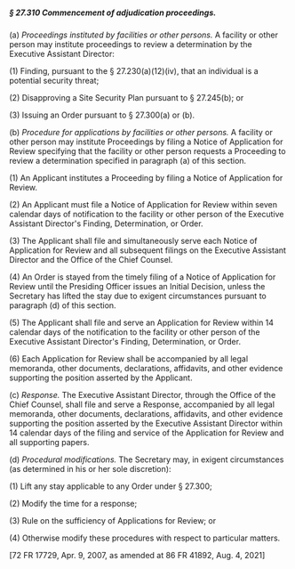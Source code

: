 ##### § 27.310 Commencement of adjudication proceedings. #####

(a) *Proceedings instituted by facilities or other persons.* A facility or other person may institute proceedings to review a determination by the Executive Assistant Director:

(1) Finding, pursuant to the § 27.230(a)(12)(iv), that an individual is a potential security threat;

(2) Disapproving a Site Security Plan pursuant to § 27.245(b); or

(3) Issuing an Order pursuant to § 27.300(a) or (b).

(b) *Procedure for applications by facilities or other persons.* A facility or other person may institute Proceedings by filing a Notice of Application for Review specifying that the facility or other person requests a Proceeding to review a determination specified in paragraph (a) of this section.

(1) An Applicant institutes a Proceeding by filing a Notice of Application for Review.

(2) An Applicant must file a Notice of Application for Review within seven calendar days of notification to the facility or other person of the Executive Assistant Director's Finding, Determination, or Order.

(3) The Applicant shall file and simultaneously serve each Notice of Application for Review and all subsequent filings on the Executive Assistant Director and the Office of the Chief Counsel.

(4) An Order is stayed from the timely filing of a Notice of Application for Review until the Presiding Officer issues an Initial Decision, unless the Secretary has lifted the stay due to exigent circumstances pursuant to paragraph (d) of this section.

(5) The Applicant shall file and serve an Application for Review within 14 calendar days of the notification to the facility or other person of the Executive Assistant Director's Finding, Determination, or Order.

(6) Each Application for Review shall be accompanied by all legal memoranda, other documents, declarations, affidavits, and other evidence supporting the position asserted by the Applicant.

(c) *Response.* The Executive Assistant Director, through the Office of the Chief Counsel, shall file and serve a Response, accompanied by all legal memoranda, other documents, declarations, affidavits, and other evidence supporting the position asserted by the Executive Assistant Director within 14 calendar days of the filing and service of the Application for Review and all supporting papers.

(d) *Procedural modifications.* The Secretary may, in exigent circumstances (as determined in his or her sole discretion):

(1) Lift any stay applicable to any Order under § 27.300;

(2) Modify the time for a response;

(3) Rule on the sufficiency of Applications for Review; or

(4) Otherwise modify these procedures with respect to particular matters.

[72 FR 17729, Apr. 9, 2007, as amended at 86 FR 41892, Aug. 4, 2021]